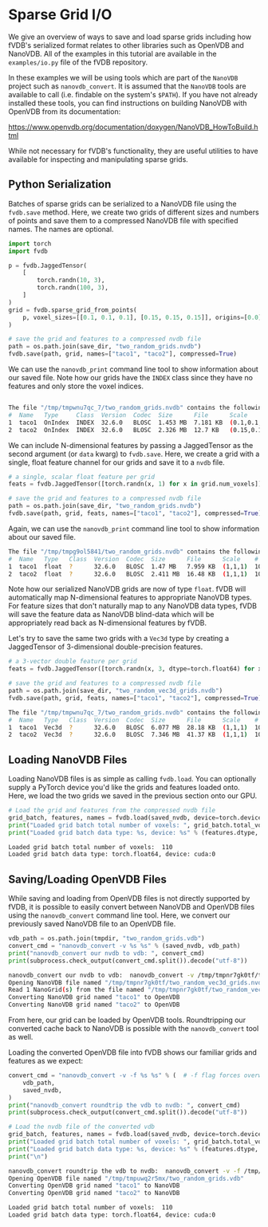 # Sparse Grid I/O

We give an overview of ways to save and load sparse grids including how fVDB's serialized format relates to other libraries such as OpenVDB and NanoVDB.  All of the examples in this tutorial are available in the `examples/io.py` file of the fVDB repository.

In these examples we will be using tools which are part of the `NanoVDB` project such as `nanovdb_convert`.  It is assumed that the `NanoVDB` tools are available to call (i.e. findable on the system's `$PATH`).  If you have not already installed these tools, you can find instructions on building NanoVDB with OpenVDB from its documentation:

https://www.openvdb.org/documentation/doxygen/NanoVDB_HowToBuild.html

While not necessary for fVDB's functionality, they are useful utilities to have available for inspecting and manipulating sparse grids.

## Python Serialization

Batches of sparse grids can be serialized to a NanoVDB file using the `fvdb.save` method.  Here, we create two grids of different sizes and numbers of points and save them to a compressed NanoVDB file with specified names.  The names are optional.

```python
import torch
import fvdb

p = fvdb.JaggedTensor(
    [
        torch.randn(10, 3),
        torch.randn(100, 3),
    ]
)
grid = fvdb.sparse_grid_from_points(
    p, voxel_sizes=[[0.1, 0.1, 0.1], [0.15, 0.15, 0.15]], origins=[0.0] * 3
)

# save the grid and features to a compressed nvdb file
path = os.path.join(save_dir, "two_random_grids.nvdb")
fvdb.save(path, grid, names=["taco1", "taco2"], compressed=True)
```

We can use the `nanovdb_print` command line tool to show information about our saved file.  Note how our grids have the `INDEX` class since they have no features and only store the voxel indices.

```bash

The file "/tmp/tmpwnu7qc_7/two_random_grids.nvdb" contains the following 2 grids:
#  Name   Type     Class  Version  Codec  Size      File      Scale             # Voxels  Resolution
1  taco1  OnIndex  INDEX  32.6.0   BLOSC  1.453 MB  7.181 KB  (0.1,0.1,0.1)     10        22 x 43 x 37
2  taco2  OnIndex  INDEX  32.6.0   BLOSC  2.326 MB  12.7 KB   (0.15,0.15,0.15)  100       33 x 39 x 38
```

We can include N-dimensional features by passing a JaggedTensor as the second argument (or `data` kwarg) to `fvdb.save`.  Here, we create a grid with a single, float feature channel for our grids and save it to a `nvdb` file.

```python
# a single, scalar float feature per grid
feats = fvdb.JaggedTensor([torch.randn(x, 1) for x in grid.num_voxels])

# save the grid and features to a compressed nvdb file
path = os.path.join(save_dir, "two_random_grids.nvdb")
fvdb.save(path, grid, feats, names=["taco1", "taco2"], compressed=True)
```

Again, we can use the `nanovdb_print` command line tool to show information about our saved file.

```bash
The file "/tmp/tmpg9ol5841/two_random_grids.nvdb" contains the following 2 grids:
#  Name   Type   Class  Version  Codec  Size      File      Scale    # Voxels  Resolution
1  taco1  float  ?      32.6.0   BLOSC  1.47 MB   7.959 KB  (1,1,1)  10        26 x 30 x 36
2  taco2  float  ?      32.6.0   BLOSC  2.411 MB  16.48 KB  (1,1,1)  100       32 x 33 x 34
```

Note how our serialized NanoVDB grids are now of type `float`.  fVDB will automatically map N-dimensional features to appropriate NanoVDB types.  For feature sizes that don't naturally map to any NanoVDB data types, fVDB will save the feature data as NanoVDB blind-data which will be appropriately read back as N-dimensional features by fVDB.

Let's try to save the same two grids with a `Vec3d` type by creating a JaggedTensor of 3-dimensional double-precision features.

```python
# a 3-vector double feature per grid
feats = fvdb.JaggedTensor([torch.randn(x, 3, dtype=torch.float64) for x in grid.num_voxels])

# save the grid and features to a compressed nvdb file
path = os.path.join(save_dir, "two_random_vec3d_grids.nvdb")
fvdb.save(path, grid, feats, names=["taco1", "taco2"], compressed=True)
```

```bash
The file "/tmp/tmpwnu7qc_7/two_random_grids.nvdb" contains the following 2 grids:
#  Name   Type   Class  Version  Codec  Size      File      Scale    # Voxels  Resolution
1  taco1  Vec3d  ?      32.6.0   BLOSC  6.077 MB  28.18 KB  (1,1,1)  10        23 x 36 x 35
2  taco2  Vec3d  ?      32.6.0   BLOSC  7.346 MB  41.37 KB  (1,1,1)  100       37 x 40 x 34
```

## Loading NanoVDB Files

Loading NanoVDB files is as simple as calling `fvdb.load`.  You can optionally supply a PyTorch device you'd like the grids and features loaded onto.  Here, we load the two grids we saved in the previous section onto our GPU.

```python
# Load the grid and features from the compressed nvdb file
grid_batch, features, names = fvdb.load(saved_nvdb, device=torch.device("cuda:0"))
print("Loaded grid batch total number of voxels: ", grid_batch.total_voxels)
print("Loaded grid batch data type: %s, device: %s" % (features.dtype, features.device))
```

```bash
Loaded grid batch total number of voxels:  110
Loaded grid batch data type: torch.float64, device: cuda:0
```

## Saving/Loading OpenVDB Files

While saving and loading from OpenVDB files is not directly supported by fVDB, it is possible to easily convert between NanoVDB and OpenVDB files using the `nanovdb_convert` command line tool.  Here, we convert our previously saved NanoVDB file to an OpenVDB file.

```python
vdb_path = os.path.join(tmpdir, "two_random_grids.vdb")
convert_cmd = "nanovdb_convert -v %s %s" % (saved_nvdb, vdb_path)
print("nanovdb_convert our nvdb to vdb: ", convert_cmd)
print(subprocess.check_output(convert_cmd.split()).decode("utf-8"))
```

```bash
nanovdb_convert our nvdb to vdb:  nanovdb_convert -v /tmp/tmpnr7gk0tf/two_random_vec3d_grids.nvdb /tmp/tmpnr7gk0tf/two_random_grids.vdb
Opening NanoVDB file named "/tmp/tmpnr7gk0tf/two_random_vec3d_grids.nvdb"
Read 1 NanoGrid(s) from the file named "/tmp/tmpnr7gk0tf/two_random_vec3d_grids.nvdb"
Converting NanoVDB grid named "taco1" to OpenVDB
Converting NanoVDB grid named "taco2" to OpenVDB
```

From here, our grid can be loaded by OpenVDB tools.  Roundtripping our converted cache back to NanoVDB is possible with the `nanovdb_convert` tool as well.

Loading the converted OpenVDB file into fVDB shows our familiar grids and features as we expect:


```python
convert_cmd = "nanovdb_convert -v -f %s %s" % (  # -f flag forces overwriting existing file
    vdb_path,
    saved_nvdb,
)
print("nanovdb_convert roundtrip the vdb to nvdb: ", convert_cmd)
print(subprocess.check_output(convert_cmd.split()).decode("utf-8"))

# Load the nvdb file of the converted vdb
grid_batch, features, names = fvdb.load(saved_nvdb, device=torch.device("cuda:0"))
print("Loaded grid batch total number of voxels: ", grid_batch.total_voxels)
print("Loaded grid batch data type: %s, device: %s" % (features.dtype, features.device))
print("\n")
```

```bash
nanovdb_convert roundtrip the vdb to nvdb:  nanovdb_convert -v -f /tmp/tmpuwq2r5mx/two_random_grids.vdb /tmp/tmpuwq2r5mx/two_random_vec3d_grids.nvdb
Opening OpenVDB file named "/tmp/tmpuwq2r5mx/two_random_grids.vdb"
Converting OpenVDB grid named "taco1" to NanoVDB
Converting OpenVDB grid named "taco2" to NanoVDB

Loaded grid batch total number of voxels:  110
Loaded grid batch data type: torch.float64, device: cuda:0
```